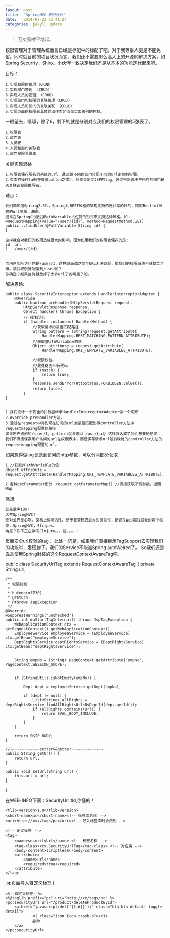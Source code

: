 ```yaml
---
layout: post
title:  "SpringMVC-权限设计"
date:   2014-07-23 23:41:27
categories: jekyll update
---
```


>万丈高楼平地起。

权限管理对于管理系统而言已经是标配中的标配了吧，对于我等俗人更是不能免俗。同时就目前的项目状况而言，我们还不需要那么高大上的开源的解决方案，如Spring Security，Shiro。小伙伴一致决定我们还是从基本的功能迭代起来吧。

目标：

    1.实现权限的管理（CRUD）
    2.实现部门管理 （CRUD)
    3.实现人员的管理 （CRUD）
    4.实现部门和权限的关联管理（CRUD）
    5.实现人员和部门的关联关联 （CRUD）
    6.实现页面的权限到具体的动作而非仅仅页面级别的控制。

一眼望去，哦哦，除了6，剩下的就是分别对应我们的权限管理的5张表了。


	1.权限表
	2.部门表
	3.人员表
	4.人员和部门关联表
	5.部门权限关联表

关键实现思路

	1.权限表保存所有的系统的url，通过给不同的部门分配不同的url来控制权限。
	2.页面的操作(a标签或者button之类)，封装自定义JSP的tag，通过判断该用户所在的部门是否关联该权限做屏蔽。

难点：
		
	我们都知道Spring2.5后，Spring对REST风格的架构支持的是非常的好的，同时Restful风格的url简单，清晰.
	通常在Spring中通过@PathVariable占位符的形式来支持这种风格。如：
	@RequestMapping(value=“/user/{id}”, method=RequestMethod.GET)
	public ..findUser(@PathVariable String id) {
	}
		
	这样就会对我们的权限造成很大的影响，因为如果我们的权限表保存的是：
	id	url
	1	/user/{id}


	而用户实际访问的是/user/1，这样就造成这两个URL无法匹配，那我们的权限系统不就歇菜了嘛。那我权限就配置到/user呢？
	你确定？如果这样就放掉了太多url了的可能了吧。

解决思路:

	public class SecurityInterceptor extends HandlerInterceptorAdapter {
 		@Override
    	public boolean preHandle(HttpServletRequest request, 
    		HttpServletResponse response, 
    		Object handler) throws Exception {
 			// 控制访问
        	if (handler instanceof HandlerMethod) {
            	//获取请求的最佳匹配路径
            	String pattern = (String)request.getAttribute(
            		HandlerMapping.BEST_MATCHING_PATTERN_ATTRIBUTE);
            	//获取@PathVariable的值
            	Object attribute = request.getAttribute(
            		HandlerMapping.URI_TEMPLATE_VARIABLES_ATTRIBUTE);
	
				//权限校验。
				//此处略去20行代码
        		if (match) {
	  				return true;
				}
        		response.sendError(HttpStatus.FORBIDDEN.value());
				return false；	
   			}
	}


	1.我们设计一个安全的拦截器继承HandlerInterceptorAdapter做一个切面
	2.override preHandler方法，
	3.通过在request中得到现在访问的url会最佳匹配到得controller方法中requestmapping配置的路径
	如果用户访问的/user/1, pattern就会返回 /usr/{id} 这样就达成了我们想要的结果
	我们不直接保存用户访问的url在权限表中，而是保存请求url最后映射的controller方法的 requestmapping配置的url。

如果想得做log记录到访问的http参数，可以分两部分获取：

	1.//获取@PathVariable的值
	Object attribute = request.getAttribute(HandlerMapping.URI_TEMPLATE_VARIABLES_ATTRIBUTE);

	2.各种getParameter部分：request.getParameterMap() //直接获取所有参数，返回Map



感想:

	此处掌声10s!
	大赞SpringMVC!
	绝对业界良心啊。架构上得灵活性，给予我等码农最大的灵活性，话说在Web端我最爱的两个框架，SpringMVC，Stripes。
	纳尼？你不正在学习Clojure。。，嘘。。。。！



页面安全url校验的tag：
此处一坑是，如果我们直接继承TagSupport去实现我们的功能时，发现惨了，我们的Service不能被Spring autoWeired了。
So我们还是乖乖使用Spring封装的这个RequestContextAwareTag吧。

public class SecurityUrlTag extends RequestContextAwareTag {
    private String url;

    /**
     * 权限判断
     * 
     * hufeng(of730)
     * @return
     * @throws JspException
     */
    @Override
    @SuppressWarnings("unchecked")
    public int doStartTagInternal() throws JspTagException {
        WebApplicationContext ctx = getRequestContext().getWebApplicationContext();
        EmployeeService employeeService = (EmployeeService) ctx.getBean("employeeService");
        DeptRightsService deptRightsService = (DeptRightsService) ctx.getBean("deptRightsService");


        String empNo = (String) pageContext.getAttribute("empNo", PageContext.SESSION_SCOPE);


        if (StringUtils.isNotEmpty(empNo)) {

            Dept dept = employeeService.getDept(empNo);

            if (dept != null) {
                List<String> allRights = deptRightsService.findAllRightsUrlsByDeptId(dept.getId());
                if (allRights.contains(url)) {
                    return EVAL_BODY_INCLUDE;
                }
            }
        }

        return SKIP_BODY;
    }

    //~~~~~~~~~~~~~setter&&getter~~~~~~~~~~~~~~
    public String getUrl() {
        return url;
    }

    public void setUrl(String url) {
        this.url = url;
    }

}

在WEB-INFO下面：SecurityUrl.tld,你懂的！
<?xml version="1.0" encoding="UTF-8" ?>
<taglib
        xmlns="http://java.sun.com/xml/ns/javaee"
        xmlns:xsi="http://www.w3.org/2001/XMLSchema-instance"
        xsi:schemaLocation="http://java.sun.com/xml/ns/javaee http://java.sun.com/xml/ns/javaee/web-jsptaglibrary_2_1.xsd"
        version="2.1">

    <tlib-version>1.0</tlib-version>
    <short-name>pc</short-name><!-- 标签库名称 -->
    <uri>http://xxx/tags/pc</uri><!-- 导入标签库时会用到 -->

    <!-- 定义标签 -->
    <tag>
        <name>securityUrl</name> <!-- 标签名称 -->
        <tag-class>xxx.SecurityUrlTag</tag-class> <!-- 对应类 -->
        <body-content>scriptless</body-content>
        <attribute>
            <name>url</name>
            <required>true</required>
        </attribute>
    </tag>
</taglib>


jsp页面导入自定义标签:).

	<%--自定义标签--%>
	<%@taglib prefix="pc" uri="http://xx/tags/pc" %>
	<pc:securityUrl url="/product/deleteProductById">
		<a href="javascript:del('{{id}}');" class="btn btn-default toggle-detail">
                <i class="icon icon-trash-o"></i>
                删除
        </a>
    </pc:securityUrl>
